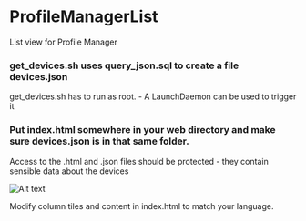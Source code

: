 # ProfileManagerList
List view for Profile Manager

### get_devices.sh uses query_json.sql to create a file devices.json

get_devices.sh has to run as root. - A LaunchDaemon can be used to trigger it

### Put index.html somewhere in your web directory and make sure devices.json is in that same folder.

Access to the .html and .json files should be protected - they contain sensible data about the devices

![Alt text](/../master/img/Screenshot.jpg?raw=true "List View")

Modify column tiles and content in index.html to match your language. 
